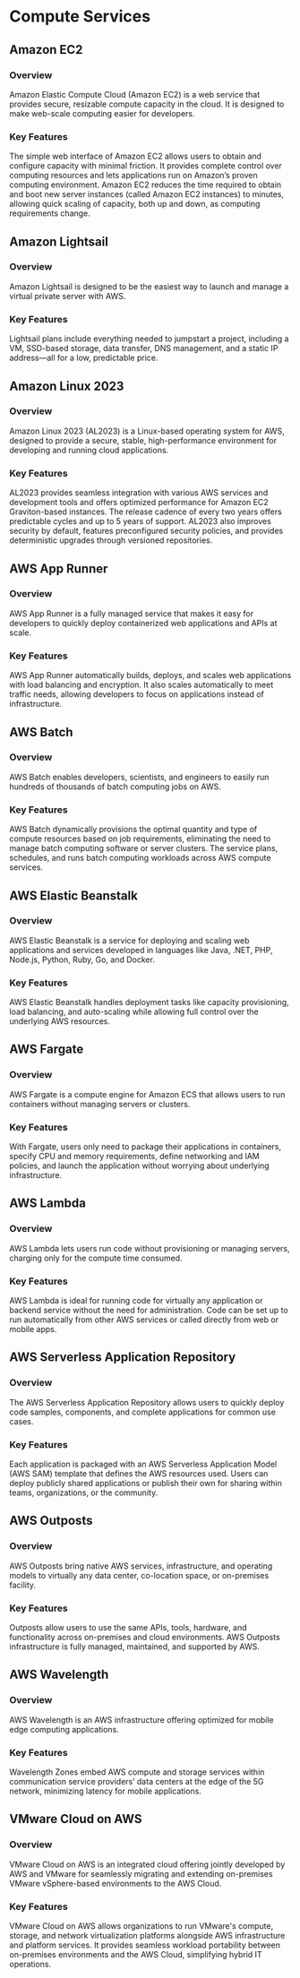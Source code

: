 # Compute Services

## Amazon EC2

### Overview
Amazon Elastic Compute Cloud (Amazon EC2) is a web service that provides secure, resizable compute capacity in the cloud. It is designed to make web-scale computing easier for developers.

### Key Features
The simple web interface of Amazon EC2 allows users to obtain and configure capacity with minimal friction. It provides complete control over computing resources and lets applications run on Amazon’s proven computing environment. Amazon EC2 reduces the time required to obtain and boot new server instances (called Amazon EC2 instances) to minutes, allowing quick scaling of capacity, both up and down, as computing requirements change.

## Amazon Lightsail

### Overview
Amazon Lightsail is designed to be the easiest way to launch and manage a virtual private server with AWS.

### Key Features
Lightsail plans include everything needed to jumpstart a project, including a VM, SSD-based storage, data transfer, DNS management, and a static IP address—all for a low, predictable price.

## Amazon Linux 2023

### Overview
Amazon Linux 2023 (AL2023) is a Linux-based operating system for AWS, designed to provide a secure, stable, high-performance environment for developing and running cloud applications.

### Key Features
AL2023 provides seamless integration with various AWS services and development tools and offers optimized performance for Amazon EC2 Graviton-based instances. The release cadence of every two years offers predictable cycles and up to 5 years of support. AL2023 also improves security by default, features preconfigured security policies, and provides deterministic upgrades through versioned repositories.

## AWS App Runner

### Overview
AWS App Runner is a fully managed service that makes it easy for developers to quickly deploy containerized web applications and APIs at scale.

### Key Features
AWS App Runner automatically builds, deploys, and scales web applications with load balancing and encryption. It also scales automatically to meet traffic needs, allowing developers to focus on applications instead of infrastructure.

## AWS Batch

### Overview
AWS Batch enables developers, scientists, and engineers to easily run hundreds of thousands of batch computing jobs on AWS.

### Key Features
AWS Batch dynamically provisions the optimal quantity and type of compute resources based on job requirements, eliminating the need to manage batch computing software or server clusters. The service plans, schedules, and runs batch computing workloads across AWS compute services.

## AWS Elastic Beanstalk

### Overview
AWS Elastic Beanstalk is a service for deploying and scaling web applications and services developed in languages like Java, .NET, PHP, Node.js, Python, Ruby, Go, and Docker.

### Key Features
AWS Elastic Beanstalk handles deployment tasks like capacity provisioning, load balancing, and auto-scaling while allowing full control over the underlying AWS resources.

## AWS Fargate

### Overview
AWS Fargate is a compute engine for Amazon ECS that allows users to run containers without managing servers or clusters.

### Key Features
With Fargate, users only need to package their applications in containers, specify CPU and memory requirements, define networking and IAM policies, and launch the application without worrying about underlying infrastructure.

## AWS Lambda

### Overview
AWS Lambda lets users run code without provisioning or managing servers, charging only for the compute time consumed.

### Key Features
AWS Lambda is ideal for running code for virtually any application or backend service without the need for administration. Code can be set up to run automatically from other AWS services or called directly from web or mobile apps.

## AWS Serverless Application Repository

### Overview
The AWS Serverless Application Repository allows users to quickly deploy code samples, components, and complete applications for common use cases.

### Key Features
Each application is packaged with an AWS Serverless Application Model (AWS SAM) template that defines the AWS resources used. Users can deploy publicly shared applications or publish their own for sharing within teams, organizations, or the community.

## AWS Outposts

### Overview
AWS Outposts bring native AWS services, infrastructure, and operating models to virtually any data center, co-location space, or on-premises facility.

### Key Features
Outposts allow users to use the same APIs, tools, hardware, and functionality across on-premises and cloud environments. AWS Outposts infrastructure is fully managed, maintained, and supported by AWS.

## AWS Wavelength

### Overview
AWS Wavelength is an AWS infrastructure offering optimized for mobile edge computing applications.

### Key Features
Wavelength Zones embed AWS compute and storage services within communication service providers’ data centers at the edge of the 5G network, minimizing latency for mobile applications.

## VMware Cloud on AWS

### Overview
VMware Cloud on AWS is an integrated cloud offering jointly developed by AWS and VMware for seamlessly migrating and extending on-premises VMware vSphere-based environments to the AWS Cloud.

### Key Features
VMware Cloud on AWS allows organizations to run VMware's compute, storage, and network virtualization platforms alongside AWS infrastructure and platform services. It provides seamless workload portability between on-premises environments and the AWS Cloud, simplifying hybrid IT operations.

